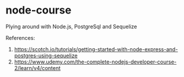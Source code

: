 # node-course


Plying around with Node.js, PostgreSql and Sequelize

References:
1. https://scotch.io/tutorials/getting-started-with-node-express-and-postgres-using-sequelize
2. https://www.udemy.com/the-complete-nodejs-developer-course-2/learn/v4/content
